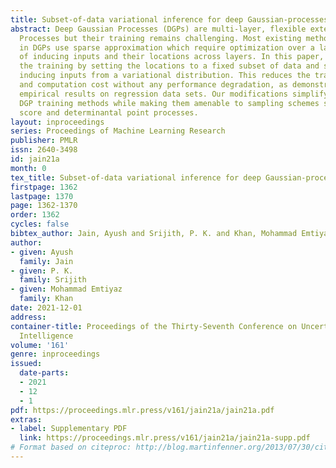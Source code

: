 ```yaml
---
title: Subset-of-data variational inference for deep Gaussian-processes regression
abstract: Deep Gaussian Processes (DGPs) are multi-layer, flexible extensions of Gaussian
  Processes but their training remains challenging. Most existing methods for inference
  in DGPs use sparse approximation which require optimization over a large number
  of inducing inputs and their locations across layers. In this paper, we simplify
  the training by setting the locations to a fixed subset of data and sampling the
  inducing inputs from a variational distribution. This reduces the trainable parameters
  and computation cost without any performance degradation, as demonstrated by our
  empirical results on regression data sets. Our modifications simplify and stabilize
  DGP training methods while making them amenable to sampling schemes such as leverage
  score and determinantal point processes.
layout: inproceedings
series: Proceedings of Machine Learning Research
publisher: PMLR
issn: 2640-3498
id: jain21a
month: 0
tex_title: Subset-of-data variational inference for deep Gaussian-processes regression
firstpage: 1362
lastpage: 1370
page: 1362-1370
order: 1362
cycles: false
bibtex_author: Jain, Ayush and Srijith, P. K. and Khan, Mohammad Emtiyaz
author:
- given: Ayush
  family: Jain
- given: P. K.
  family: Srijith
- given: Mohammad Emtiyaz
  family: Khan
date: 2021-12-01
address:
container-title: Proceedings of the Thirty-Seventh Conference on Uncertainty in Artificial
  Intelligence
volume: '161'
genre: inproceedings
issued:
  date-parts:
  - 2021
  - 12
  - 1
pdf: https://proceedings.mlr.press/v161/jain21a/jain21a.pdf
extras:
- label: Supplementary PDF
  link: https://proceedings.mlr.press/v161/jain21a/jain21a-supp.pdf
# Format based on citeproc: http://blog.martinfenner.org/2013/07/30/citeproc-yaml-for-bibliographies/
---
```

